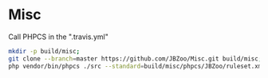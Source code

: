 # Misc


Call PHPCS in the ".travis.yml"
```bash
mkdir -p build/misc;
git clone --branch=master https://github.com/JBZoo/Misc.git build/misc;
php vendor/bin/phpcs ./src --standard=build/misc/phpcs/JBZoo/ruleset.xml --report=full;
```
